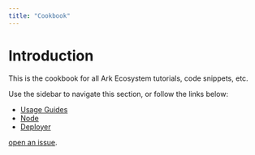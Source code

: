 ```yaml
---
title: "Cookbook"
---
```


# Introduction

This is the cookbook for all Ark Ecosystem tutorials, code snippets, etc. 


Use the sidebar to navigate this section, or follow the links below:

* [Usage Guides](/cookbook/usage-guides/)
* [Node](/cookbook/node/)
* [Deployer](/cookbook/deployer/)

[open an issue](https://github.com/ArkEcosystem/docs).